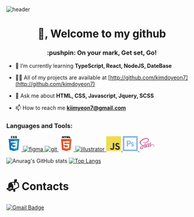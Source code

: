 ![header](https://capsule-render.vercel.app/api?type=cylinder&color=0:FFC6C6,100:95DFFF&height=200&text=At&nbsp;one's&nbsp;own&nbsp;pace&fontColor=000000&fontAlign=50&animation=fadeIn)
<h1 align="center">👋, Welcome to my github</h1>
<h3 align="center">:pushpin: On your mark, Get set, Go!</h3> 

- 🌱 I’m currently learning **TypeScript, React, NodeJS, DateBase**

- 👨‍💻 All of my projects are available at [http://github.com/kimdoyeon7](http://github.com/kimdoyeon7)

- 💬 Ask me about **HTML, CSS, Javascript, Jquery, SCSS**

- 📫 How to reach me **kiimyeon7@gmail.com**

<p align="left">
</p>

<h3 align="left">Languages and Tools:</h3>
<p align="left"> <a href="https://www.w3schools.com/css/" target="_blank" rel="noreferrer"> <img src="https://raw.githubusercontent.com/devicons/devicon/master/icons/css3/css3-original-wordmark.svg" alt="css3" width="40" height="40"/> </a> <a href="https://www.figma.com/" target="_blank" rel="noreferrer"> <img src="https://www.vectorlogo.zone/logos/figma/figma-icon.svg" alt="figma" width="40" height="40"/> </a> <a href="https://git-scm.com/" target="_blank" rel="noreferrer"> <img src="https://www.vectorlogo.zone/logos/git-scm/git-scm-icon.svg" alt="git" width="40" height="40"/> </a> <a href="https://www.w3.org/html/" target="_blank" rel="noreferrer"> <img src="https://raw.githubusercontent.com/devicons/devicon/master/icons/html5/html5-original-wordmark.svg" alt="html5" width="40" height="40"/> </a> <a href="https://www.adobe.com/in/products/illustrator.html" target="_blank" rel="noreferrer"> <img src="https://www.vectorlogo.zone/logos/adobe_illustrator/adobe_illustrator-icon.svg" alt="illustrator" width="40" height="40"/> </a> <a href="https://developer.mozilla.org/en-US/docs/Web/JavaScript" target="_blank" rel="noreferrer"> <img src="https://raw.githubusercontent.com/devicons/devicon/master/icons/javascript/javascript-original.svg" alt="javascript" width="40" height="40"/> </a> <a href="https://www.photoshop.com/en" target="_blank" rel="noreferrer"> <img src="https://raw.githubusercontent.com/devicons/devicon/master/icons/photoshop/photoshop-line.svg" alt="photoshop" width="40" height="40"/> </a> <a href="https://sass-lang.com" target="_blank" rel="noreferrer"> <img src="https://raw.githubusercontent.com/devicons/devicon/master/icons/sass/sass-original.svg" alt="sass" width="40" height="40"/> </a> </p>


![Anurag's GitHub stats](https://github-readme-stats.vercel.app/api?username=kimdoyeon7&theme=buefy&show_icons=true)
[![Top Langs](https://github-readme-stats.vercel.app/api/top-langs/?username=kimdoyeon7&layout=compact)](https://github.com/anuraghazra/github-readme-stats)

# :mailbox_with_mail: Contacts
[![Gmail Badge](https://img.shields.io/badge/Gmail-d14836?style=flat-square&logo=Gmail&logoColor=white&link=mailto:kiimyeon7@gmail.com)](mailto:kiimyeon7@gmail.com)
